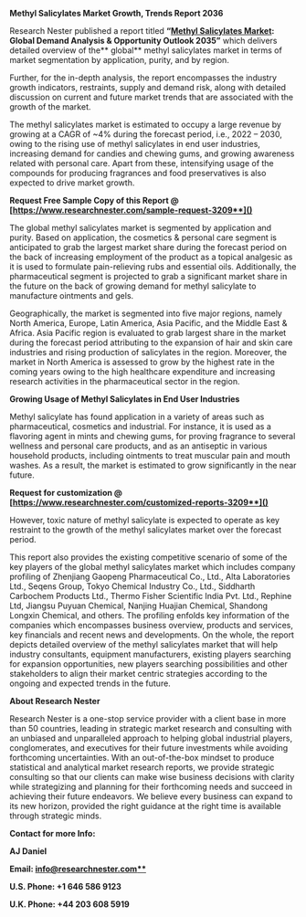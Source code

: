 ﻿<a name="_hlk74582661"></a>**Methyl Salicylates Market Growth, Trends Report 2036**

Research Nester published a report titled **“[Methyl Salicylates Market](https://www.researchnester.com/reports/methyl-salicylates-market/3209): Global Demand Analysis & Opportunity Outlook 2035”** which delivers detailed overview of the** global** methyl salicylates market in terms of market segmentation by application, purity, and by region.

Further, for the in-depth analysis, the report encompasses the industry growth indicators, restraints, supply and demand risk, along with detailed discussion on current and future market trends that are associated with the growth of the market.

The methyl salicylates market is estimated to occupy a large revenue by growing at a CAGR of ~4% during the forecast period, i.e., 2022 – 2030, owing to the rising use of methyl salicylates in end user industries, increasing demand for candies and chewing gums, and growing awareness related with personal care. Apart from these, intensifying usage of the compounds for producing fragrances and food preservatives is also expected to drive market growth. 

<a name="_hlk168911023"></a><a name="_hlk168911453"></a>**Request Free Sample Copy of this Report @ [https://www.researchnester.com/sample-request-3209**]()**

The global methyl salicylates market is segmented by application and purity. Based on application, the cosmetics & personal care segment is anticipated to grab the largest market share during the forecast period on the back of increasing employment of the product as a topical analgesic as it is used to formulate pain-relieving rubs and essential oils. Additionally, the pharmaceutical segment is projected to grab a significant market share in the future on the back of growing demand for methyl salicylate to manufacture ointments and gels.

Geographically, the market is segmented into five major regions, namely North America, Europe, Latin America, Asia Pacific, and the Middle East & Africa. Asia Pacific region is evaluated to grab largest share in the market during the forecast period attributing to the expansion of hair and skin care industries and rising production of salicylates in the region. Moreover, the market in North America is assessed to grow by the highest rate in the coming years owing to the high healthcare expenditure and increasing research activities in the pharmaceutical sector in the region.

**Growing Usage of Methyl Salicylates in End User Industries**

Methyl salicylate has found application in a variety of areas such as pharmaceutical, cosmetics and industrial. For instance, it is used as a flavoring agent in mints and chewing gums, for proving fragrance to several wellness and personal care products, and as an antiseptic in various household products, including ointments to treat muscular pain and mouth washes. As a result, the market is estimated to grow significantly in the near future. 

<a name="_hlk168910333"></a><a name="_hlk168911058"></a>**Request for customization @ [https://www.researchnester.com/customized-reports-3209**]()**

However, toxic nature of methyl salicylate is expected to operate as key restraint to the growth of the methyl salicylates market over the forecast period.

This report also provides the existing competitive scenario of some of the key players of the global methyl salicylates market which includes company profiling of Zhenjiang Gaopeng Pharmaceutical Co., Ltd., Alta Laboratories Ltd., Seqens Group, Tokyo Chemical Industry Co., Ltd., Siddharth Carbochem Products Ltd., Thermo Fisher Scientific India Pvt. Ltd., Rephine Ltd, Jiangsu Puyuan Chemical, Nanjing Huajian Chemical, Shandong Longxin Chemical, and others. The profiling enfolds key information of the companies which encompasses business overview, products and services, key financials and recent news and developments. On the whole, the report depicts detailed overview of the methyl salicylates market that will help industry consultants, equipment manufacturers, existing players searching for expansion opportunities, new players searching possibilities and other stakeholders to align their market centric strategies according to the ongoing and expected trends in the future.

<a name="_hlk168910495"></a>**About Research Nester**

Research Nester is a one-stop service provider with a client base in more than 50 countries, leading in strategic market research and consulting with an unbiased and unparalleled approach to helping global industrial players, conglomerates, and executives for their future investments while avoiding forthcoming uncertainties. With an out-of-the-box mindset to produce statistical and analytical market research reports, we provide strategic consulting so that our clients can make wise business decisions with clarity while strategizing and planning for their forthcoming needs and succeed in achieving their future endeavors. We believe every business can expand to its new horizon, provided the right guidance at the right time is available through strategic minds.

**Contact for more Info:**

**AJ Daniel**

**Email: [info@researchnester.com**](mailto:info@researchnester.com)**

**U.S. Phone: +1 646 586 9123** 

**U.K. Phone: +44 203 608 5919**
